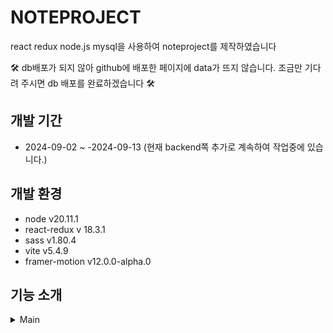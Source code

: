 # NOTEPROJECT

react redux node.js mysql을 사용하여 noteproject를 제작하였습니다

🛠  db배포가 되지 않아 github에 배포한 페이지에 data가 뜨지 않습니다. 조금만 기다려 주시면 db 배포를 완료하겠습니다  🛠 

## 개발 기간

- 2024-09-02 ~ -2024-09-13 (현재 backend쪽 추가로 계속하여 작업중에 있습니다.)

## 개발 환경
- node v20.11.1
- react-redux v 18.3.1
- sass v1.80.4
- vite v5.4.9
- framer-motion v12.0.0-alpha.0
 

##  기능 소개
<details><summary>Main
</summary>
- mainpage

</details>


